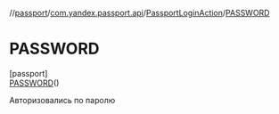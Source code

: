 //[passport](../../../../index.md)/[com.yandex.passport.api](../../index.md)/[PassportLoginAction](../index.md)/[PASSWORD](index.md)

# PASSWORD

[passport]\
[PASSWORD](index.md)()

Авторизовались по паролю
